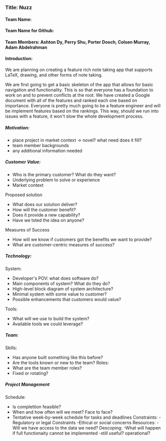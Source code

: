 ### Title: Nuzz
#### Team Name:
#### Team Name for Github:
#### Team Members: Ashton Dy, Perry Shu, Porter Dosch, Colsen Murray, Adam Abdelrahman

#### Introduction:
We are planning on creating a feature rich note taking app that supports LaTeX, drawing, and other forms of note taking. 

We are first going to get a basic skeleton of the app that allows for basic navigation and functionality. This is so that everyone has a foundation to work on and to prevent conflicts at the root. We have created a Google document with all of the features and ranked each one based on importance. Everyone is pretty much going to be a feature engineer and will be implement features based on the rankings. This way, should we run into issues with a feature, it won't slow the whole development process.

##### Motivation:
- place project in market context
    -> novel? what need does it fill?
- team member backgrounds
- any additional information needed

##### Customer Value:
- Who is the primary customer? What do they want?
- Underlying problem to solve or experience
- Market context

Proposed solution
- What does our solution deliver?
- How will the customer benefit?
- Does it provide a new capability?
- Have we tsted the idea on anyone?

Measures of Success
- How will we know if customers got the benefits we want to provide?
- What are customer-centric measures of success?

##### Technology:
System:
- Developer's POV: what does software do?
- Main components of system? What do they do?
- High-level block diagram of system architecture?
- Minimal system with some value to customer?
- Possible enhancements that customers would value?

Tools:
- What will we use to build the system?
- Available tools we could leverage?

##### Team:
Skills:
- Has anyone built something like this before?
- Are the tools known or new to the team?
Roles:
- What are the team member roles?
- Fixed or rotating?

##### Project Management
Schedule:
- Is complettion feasible?
- When and how often will we meet? Face to face?
- Tentative week-by-week schedule for tasks and deadlines
Constraints:
-Regulatory or legal Constraints
-Ethical or social concerns
Resources:
-Will we have access to the data we need?
Descoping:
-What will happen if full functionaity cannot be implemented
    -still useful? operational?